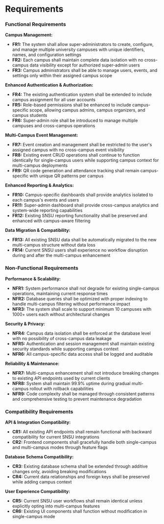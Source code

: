 # Requirements

### Functional Requirements

**Campus Management:**
- **FR1:** The system shall allow super-administrators to create, configure, and manage multiple university campuses with unique identifiers, names, and configuration settings
- **FR2:** Each campus shall maintain complete data isolation with no cross-campus data visibility except for authorized super-admin users
- **FR3:** Campus administrators shall be able to manage users, events, and settings only within their assigned campus scope

**Enhanced Authentication & Authorization:**
- **FR4:** The existing authentication system shall be extended to include campus assignment for all user accounts
- **FR5:** Role-based permissions shall be enhanced to include campus-specific scope, allowing campus admins, campus organizers, and campus students
- **FR6:** Super-admin role shall be introduced to manage multiple campuses and cross-campus operations

**Multi-Campus Event Management:**
- **FR7:** Event creation and management shall be restricted to the user's assigned campus with no cross-campus event visibility
- **FR8:** Existing event CRUD operations shall continue to function identically for single-campus users while supporting campus context for multi-campus deployments
- **FR9:** QR code generation and attendance tracking shall remain campus-specific with unique QR patterns per campus

**Enhanced Reporting & Analytics:**
- **FR10:** Campus-specific dashboards shall provide analytics isolated to each campus's events and users
- **FR11:** Super-admin dashboard shall provide cross-campus analytics and system-wide reporting capabilities
- **FR12:** Existing SNSU reporting functionality shall be preserved and enhanced with campus-aware filtering

**Data Migration & Compatibility:**
- **FR13:** All existing SNSU data shall be automatically migrated to the new multi-campus structure without data loss
- **FR14:** Current SNSU users shall experience no workflow disruption during and after the multi-campus enhancement

### Non-Functional Requirements

**Performance & Scalability:**
- **NFR1:** System performance shall not degrade for existing single-campus operations, maintaining current response times
- **NFR2:** Database queries shall be optimized with proper indexing to handle multi-campus filtering without performance impact
- **NFR3:** The system shall scale to support minimum 10 campuses with 1000+ users each without architectural changes

**Security & Privacy:**
- **NFR4:** Campus data isolation shall be enforced at the database level with no possibility of cross-campus data leakage
- **NFR5:** Authentication and session management shall maintain existing security standards while supporting campus context
- **NFR6:** All campus-specific data access shall be logged and auditable

**Reliability & Maintenance:**
- **NFR7:** Multi-campus enhancement shall not introduce breaking changes to existing API endpoints used by current clients
- **NFR8:** System shall maintain 99.9% uptime during gradual multi-campus rollout with rollback capabilities
- **NFR9:** Code complexity shall be managed through consistent patterns and comprehensive testing to prevent maintenance degradation

### Compatibility Requirements

**API & Integration Compatibility:**
- **CR1:** All existing API endpoints shall remain functional with backward compatibility for current SNSU integrations
- **CR2:** Frontend components shall gracefully handle both single-campus and multi-campus modes through feature flags

**Database Schema Compatibility:**
- **CR3:** Existing database schema shall be extended through additive changes only, avoiding breaking modifications
- **CR4:** Current data relationships and foreign keys shall be preserved while adding campus context

**User Experience Compatibility:**
- **CR5:** Current SNSU user workflows shall remain identical unless explicitly opting into multi-campus features
- **CR6:** Existing UI components shall function without modification in single-campus mode
